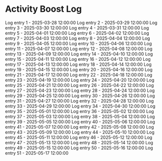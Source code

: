 # Activity Boost Log
Log entry 1 - 2025-03-28 12:00:00
Log entry 2 - 2025-03-29 12:00:00
Log entry 3 - 2025-03-30 12:00:00
Log entry 4 - 2025-03-31 12:00:00
Log entry 5 - 2025-04-01 12:00:00
Log entry 6 - 2025-04-02 12:00:00
Log entry 7 - 2025-04-03 12:00:00
Log entry 8 - 2025-04-04 12:00:00
Log entry 9 - 2025-04-05 12:00:00
Log entry 10 - 2025-04-06 12:00:00
Log entry 11 - 2025-04-07 12:00:00
Log entry 12 - 2025-04-08 12:00:00
Log entry 13 - 2025-04-09 12:00:00
Log entry 14 - 2025-04-10 12:00:00
Log entry 15 - 2025-04-11 12:00:00
Log entry 16 - 2025-04-12 12:00:00
Log entry 17 - 2025-04-13 12:00:00
Log entry 18 - 2025-04-14 12:00:00
Log entry 19 - 2025-04-15 12:00:00
Log entry 20 - 2025-04-16 12:00:00
Log entry 21 - 2025-04-17 12:00:00
Log entry 22 - 2025-04-18 12:00:00
Log entry 23 - 2025-04-19 12:00:00
Log entry 24 - 2025-04-20 12:00:00
Log entry 25 - 2025-04-21 12:00:00
Log entry 26 - 2025-04-22 12:00:00
Log entry 27 - 2025-04-23 12:00:00
Log entry 28 - 2025-04-24 12:00:00
Log entry 29 - 2025-04-25 12:00:00
Log entry 30 - 2025-04-26 12:00:00
Log entry 31 - 2025-04-27 12:00:00
Log entry 32 - 2025-04-28 12:00:00
Log entry 33 - 2025-04-29 12:00:00
Log entry 34 - 2025-04-30 12:00:00
Log entry 35 - 2025-05-01 12:00:00
Log entry 36 - 2025-05-02 12:00:00
Log entry 37 - 2025-05-03 12:00:00
Log entry 38 - 2025-05-04 12:00:00
Log entry 39 - 2025-05-05 12:00:00
Log entry 40 - 2025-05-06 12:00:00
Log entry 41 - 2025-05-07 12:00:00
Log entry 42 - 2025-05-08 12:00:00
Log entry 43 - 2025-05-09 12:00:00
Log entry 44 - 2025-05-10 12:00:00
Log entry 45 - 2025-05-11 12:00:00
Log entry 46 - 2025-05-12 12:00:00
Log entry 47 - 2025-05-13 12:00:00
Log entry 48 - 2025-05-14 12:00:00
Log entry 49 - 2025-05-15 12:00:00
Log entry 50 - 2025-05-16 12:00:00
Log entry 51 - 2025-05-17 12:00:00
